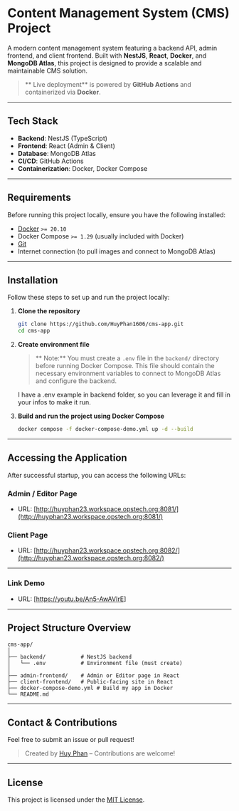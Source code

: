 # Content Management System (CMS) Project

A modern content management system featuring a backend API, admin frontend, and client frontend. Built with **NestJS**, **React**, **Docker**, and **MongoDB Atlas**, this project is designed to provide a scalable and maintainable CMS solution.

> ** Live deployment** is powered by **GitHub Actions** and containerized via **Docker**.

---

## Tech Stack

-   **Backend**: NestJS (TypeScript)
-   **Frontend**: React (Admin & Client)
-   **Database**: MongoDB Atlas
-   **CI/CD**: GitHub Actions
-   **Containerization**: Docker, Docker Compose

---

## Requirements

Before running this project locally, ensure you have the following installed:

-   [Docker](https://www.docker.com/get-started) `>= 20.10`
-   Docker Compose `>= 1.29` (usually included with Docker)
-   [Git](https://git-scm.com/)
-   Internet connection (to pull images and connect to MongoDB Atlas)

---

## Installation

Follow these steps to set up and run the project locally:

1. **Clone the repository**

    ```bash
    git clone https://github.com/HuyPhan1606/cms-app.git
    cd cms-app
    ```

2. **Create environment file**

    > ** Note:** You must create a `.env` file in the `backend/` directory before running Docker Compose. This file should contain the necessary environment variables to connect to MongoDB Atlas and configure the backend.

    I have a .env example in backend folder, so you can leverage it and fill in your infos to make it run.

3. **Build and run the project using Docker Compose**
    ```bash
    docker compose -f docker-compose-demo.yml up -d --build
    ```

---

## Accessing the Application

After successful startup, you can access the following URLs:

### Admin / Editor Page

-   URL: [http://huyphan23.workspace.opstech.org:8081/](http://huyphan23.workspace.opstech.org:8081/)

### Client Page

-   URL: [http://huyphan23.workspace.opstech.org:8082/](http://huyphan23.workspace.opstech.org:8082/)

---

### Link Demo

-   URL: [https://youtu.be/An5-AwAVIrE]

---

## Project Structure Overview

```
cms-app/
│
├── backend/           # NestJS backend
│   └── .env           # Environment file (must create)
│
├── admin-frontend/    # Admin or Editor page in React
├── client-frontend/   # Public-facing site in React
├── docker-compose-demo.yml # Build my app in Docker
└── README.md
```

---

## Contact & Contributions

Feel free to submit an issue or pull request!

> Created by [Huy Phan](https://github.com/HuyPhan1606) – Contributions are welcome!

---

## License

This project is licensed under the [MIT License](LICENSE).
